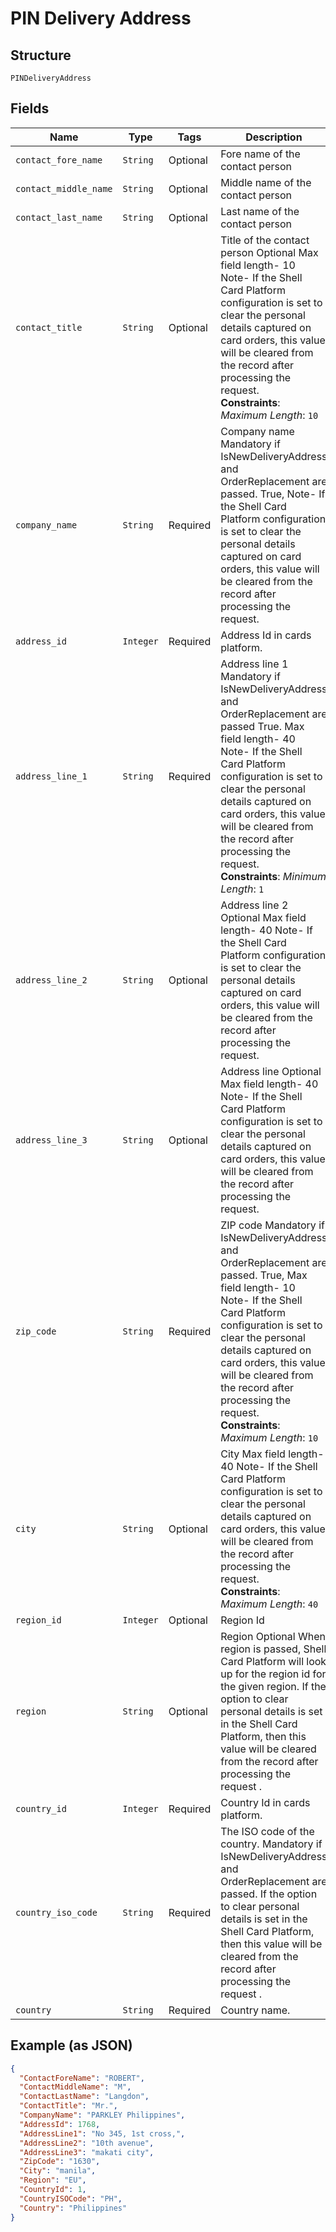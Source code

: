 
# PIN Delivery Address

## Structure

`PINDeliveryAddress`

## Fields

| Name | Type | Tags | Description |
|  --- | --- | --- | --- |
| `contact_fore_name` | `String` | Optional | Fore name of the contact person |
| `contact_middle_name` | `String` | Optional | Middle name of the contact person |
| `contact_last_name` | `String` | Optional | Last name of the contact person |
| `contact_title` | `String` | Optional | Title of the contact person Optional Max field length- 10 Note- If the Shell Card Platform configuration is set to clear the personal details captured on card orders, this value will be cleared from the record after processing the request.<br>**Constraints**: *Maximum Length*: `10` |
| `company_name` | `String` | Required | Company name Mandatory if IsNewDeliveryAddress and OrderReplacement are passed. True, Note- If the Shell Card Platform configuration is set to clear the personal details captured on card orders, this value will be cleared from the record after processing the request. |
| `address_id` | `Integer` | Required | Address Id in cards platform. |
| `address_line_1` | `String` | Required | Address line 1 Mandatory if IsNewDeliveryAddress and OrderReplacement are passed True. Max field length- 40 Note- If the Shell Card Platform configuration is set to clear the personal details captured on card orders, this value will be cleared from the record after processing the request.<br>**Constraints**: *Minimum Length*: `1` |
| `address_line_2` | `String` | Optional | Address line 2 Optional Max field length- 40 Note- If the Shell Card Platform configuration is set to clear the personal details captured on card orders, this value will be cleared from the record after processing the request. |
| `address_line_3` | `String` | Optional | Address line Optional Max field length- 40 Note- If the Shell Card Platform configuration is set to clear the personal details captured on card orders, this value will be cleared from the record after processing the request. |
| `zip_code` | `String` | Required | ZIP code Mandatory if IsNewDeliveryAddress and OrderReplacement are passed. True, Max field length- 10 Note- If the Shell Card Platform configuration is set to clear the personal details captured on card orders, this value will be cleared from the record after processing the request.<br>**Constraints**: *Maximum Length*: `10` |
| `city` | `String` | Optional | City Max field length- 40 Note- If the Shell Card Platform configuration is set to clear the personal details captured on card orders, this value will be cleared from the record after processing the request.<br>**Constraints**: *Maximum Length*: `40` |
| `region_id` | `Integer` | Optional | Region Id |
| `region` | `String` | Optional | Region Optional When region is passed, Shell Card Platform will look up for the region id for the given region.  If the option to clear personal details is set in the Shell Card Platform, then this value will be cleared from the record after processing the request . |
| `country_id` | `Integer` | Required | Country Id in cards platform. |
| `country_iso_code` | `String` | Required | The ISO code of the country. Mandatory if IsNewDeliveryAddress and OrderReplacement are passed. If the option to clear personal details is set in the Shell Card Platform, then this value will be cleared from the record after processing the request . |
| `country` | `String` | Required | Country name. |

## Example (as JSON)

```json
{
  "ContactForeName": "ROBERT",
  "ContactMiddleName": "M",
  "ContactLastName": "Langdon",
  "ContactTitle": "Mr.",
  "CompanyName": "PARKLEY Philippines",
  "AddressId": 1768,
  "AddressLine1": "No 345, 1st cross,",
  "AddressLine2": "10th avenue",
  "AddressLine3": "makati city",
  "ZipCode": "1630",
  "City": "manila",
  "Region": "EU",
  "CountryId": 1,
  "CountryISOCode": "PH",
  "Country": "Philippines"
}
```

